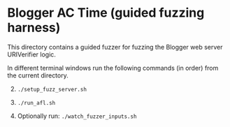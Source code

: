 # Blogger AC Time (guided fuzzing harness)
This directory contains a guided fuzzer for fuzzing the Blogger web server URIVerifier logic.

In different terminal windows run the following commands (in order) from the current directory.

2. `./setup_fuzz_server.sh`

3. `./run_afl.sh`

4. Optionally run: `./watch_fuzzer_inputs.sh`